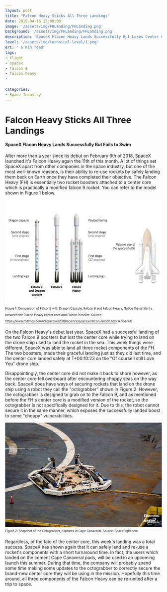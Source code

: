 ```yaml
---
layout: post
title: "Falcon Heavy Sticks All Three Landings"
date: 2019-04-16 12:00:00
image: '/assets/img/FHLanding/FHLanding.png'
background: '/assets/img/FHLanding/FHLanding.png'
description: 'SpaceX Flacon Heavy Lands Successfully But Loses Center Core'
level: '/assets/img/technical-level/1.png'
ert: ' 6 min read'
tags:
- flight
- spacex
- falcon 9
- falcon heavy
- 

categories:
- Space Industry
---
```


# Falcon Heavy Sticks All Three Landings
#### SpaceX Flacon Heavy Lands Successfully But Fails to Swim

After more than a year since its debut on February 6th of 2018, SpaceX launched it's Falcon Heavy again the 11th of this month. A lot of things set SpaceX apart from other companies in the space industry, but one of the most well-known reasons, is their ability to re-use rockets by safely landing them back on Earth once they have completed their objective. The Falcon Heavy (FH) is essentially two rocket boosters attached to a center core which is practically a modified falcon 9 rocket. You can refer to the model shown in Figure 1 below. 

![SpaceX Falcon Heavy Diagram](/assets/img/FHLanding/diag.jpg)<sub><sup>Figure 1: Comparison of Falcon9 with Dragon Capsule, Falcon 9 and Falcon Heavy. Notice the similarity between the Flacon Heavy center core and Falcon 9 rocket. Source: https://www.nytimes.com/interactive/2018/science/spacex-falcon-launch.html & SpaceX</sup></sub>

On the Falcon Heavy's debut last year, SpaceX had a successful landing of the two Falcon 9 boosters but lost the center core while trying to land on the drone ship used to land the rocket in the sea. This week things were different, SpaceX was able to land all three rocket components of the FH. The two boosters, made their graceful landing just as they did last time, and the center core landed safely at T+00:10:23 on the "Of course I still Love You" drone ship. 

Disappointingly, the center core did not make it back to shore however, as the center core fell overboard after encountering choppy seas on the way back. SpaceX does have ways of securing rockets that land on the drone ship using a robot they call the "octograbber" shown in Figure 2. However, the octograbber is designed to grab on to the Falcon 9, and as mentioned before the FH's center core is a modified version of the rocket, so the octograbber is not specifically designed for it. Due to this, the robot cannot secure it in the same manner, which exposes the successfully landed boost to some "choppy" vulnerabilities. 

![SpaceX Falcon Heavy Diagram](/assets/img/FHLanding/octograbber.jpg)<sub><sup>Figure 2: Snapshot of the Octograbber, captures in Cape Canaveral. Source: Spaceflight.com</sup></sub>

Regardless, of the fate of the center core, this week's landing was a total success. SpaceX has shown again that it can safely land and re-use a rocket's components with a short turnaround time. In fact, the users which landed on the cement Cape Canaveral pads, will be used in an upcoming launch this summer. During that time, the company will probably spend some time making some updates to the octograbber to correctly secure the brand-new center core they will be using in the mission. Hopefully this time around, all three components of the Falcon Heavy can be re-united after a trip to space.
